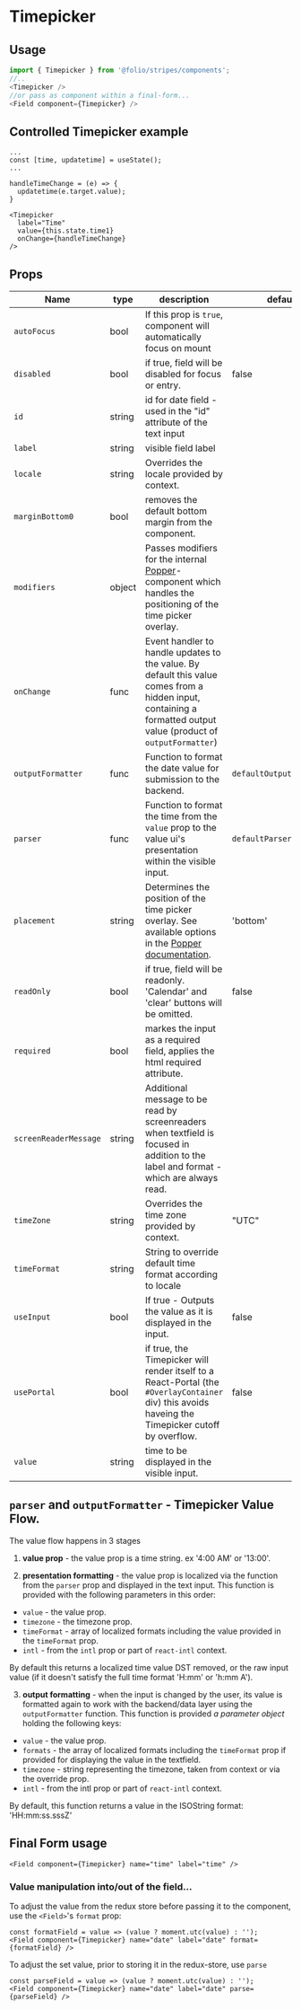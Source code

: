 # Timepicker
## Usage

```js
import { Timepicker } from '@folio/stripes/components';
//..
<Timepicker />
//or pass as component within a final-form...
<Field component={Timepicker} />
```

## Controlled Timepicker example
```
...
const [time, updatetime] = useState();
...

handleTimeChange = (e) => {
  updatetime(e.target.value);
}

<Timepicker
  label="Time"
  value={this.state.time1}
  onChange={handleTimeChange}
/>
```

## Props
Name | type | description | default | required
--- | --- | --- | --- | ---
`autoFocus` | bool | If this prop is `true`, component will automatically focus on mount | |
`disabled` | bool | if true, field will be disabled for focus or entry. | false | false
`id` | string | id for date field - used in the "id" attribute of the text input | | false
`label` | string | visible field label | | false
`locale` | string | Overrides the locale provided by context. | | false
`marginBottom0` | bool | removes the default bottom margin from the component. | | false
`modifiers` | object | Passes modifiers for the internal <a href="https://github.com/folio-org/stripes-components/tree/master/lib/Popper" target="_blank">Popper</a>-component which handles the positioning of the time picker overlay. | | false
`onChange` | func | Event handler to handle updates to the value. By default this value comes from a hidden input, containing a formatted output value (product of `outputFormatter`) | | false
`outputFormatter` | func | Function to format the date value for submission to the backend. | `defaultOutputFormatter` |
`parser` | func | Function to format the time from the `value` prop to the value ui's presentation within the visible input. | `defaultParser` |
`placement` | string | Determines the position of the time picker overlay. See available options in the <a href="https://github.com/folio-org/stripes-components/tree/master/lib/Popper" target="_blank">Popper documentation</a>. | 'bottom' | false
`readOnly` | bool | if true, field will be readonly. 'Calendar' and 'clear' buttons will be omitted. | false | false
`required` | bool | markes the input as a required field, applies the html required attribute. | | false
`screenReaderMessage` | string | Additional message to be read by screenreaders when textfield is focused in addition to the label and format - which are always read. | | false
`timeZone` | string | Overrides the time zone provided by context. | "UTC" | false
`timeFormat` | string | String to override default time format according to locale | | false
`useInput` | bool | If true - Outputs the value as it is displayed in the input. | false |
`usePortal` | bool | if true, the Timepicker will render itself to a React-Portal (the `#OverlayContainer` div) this avoids haveing the Timepicker cutoff by overflow. | false | false
`value` | string | time to be displayed in the visible input. | | false


## `parser` and `outputFormatter` - Timepicker Value Flow.

The value flow happens in 3 stages
1. **value prop** - the value prop is a time string. ex '4:00 AM' or '13:00'.

2. **presentation formatting** - the value prop is localized via the function from the `parser` prop and displayed in the text input. This function is provided with the following parameters in this order:
- `value` - the value prop.
- `timezone` - the timezone prop.
- `timeFormat` - array of localized formats including the value provided in the `timeFormat` prop.
- `intl` - from the `intl` prop or part of `react-intl` context.

By default this returns a localized time value DST removed, or the raw input value (if it doesn't satisfy the full time format 'H:mm' or 'h:mm A').

3. **output formatting** - when the input is changed by the user, its value is formatted again to work with the backend/data layer using the `outputFormatter` function. This function is provided *a parameter object* holding the following keys:
- `value` - the value prop.
- `formats` - the array of localized formats including the  `timeFormat` prop if provided for displaying the value in the textfield.
- `timezone` - string representing the timezone, taken from context or via the override prop.
- `intl` - from the intl prop or part of `react-intl` context.

By default, this function returns a value in the ISOString format: 'HH:mm:ss.sssZ'


## Final Form usage

```
<Field component={Timepicker} name="time" label="time" />
```
### Value manipulation into/out of the field...
To adjust the value from the redux store before passing it to the component, use the `<Field>`'s `format` prop:
```
const formatField = value => (value ? moment.utc(value) : '');
<Field component={Timepicker} name="date" label="date" format={formatField} />
```
To adjust the set value, prior to storing it in the redux-store, use `parse`
```
const parseField = value => (value ? moment.utc(value) : '');
<Field component={Timepicker} name="date" label="date" parse={parseField} />
```
